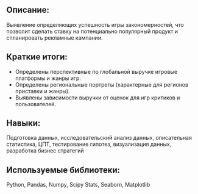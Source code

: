 

## Описание:

Выявление определяющих успешность игры закономерностей, что позволит сделать ставку на потенциально популярный продукт и спланировать рекламные кампании.

## Краткие итоги:

- Определены перспективные по глобальной выручке игровые платформы и жанры игр.
- Определены региональные портреты (характерные для регионов приставки и жанры).
- Выявлены зависимости выручки от оценок для игр критиков и пользователей.

## Навыки:

Подготовка данных, исследовательский анализ данных, описательная статистика, ЦПТ, тестирование гипотез, визуализация данных, разработка бизнес стратегий

## Используемые библиотеки:

Python, Pandas, Numpy, Scipy Stats, Seaborn, Matplotlib
